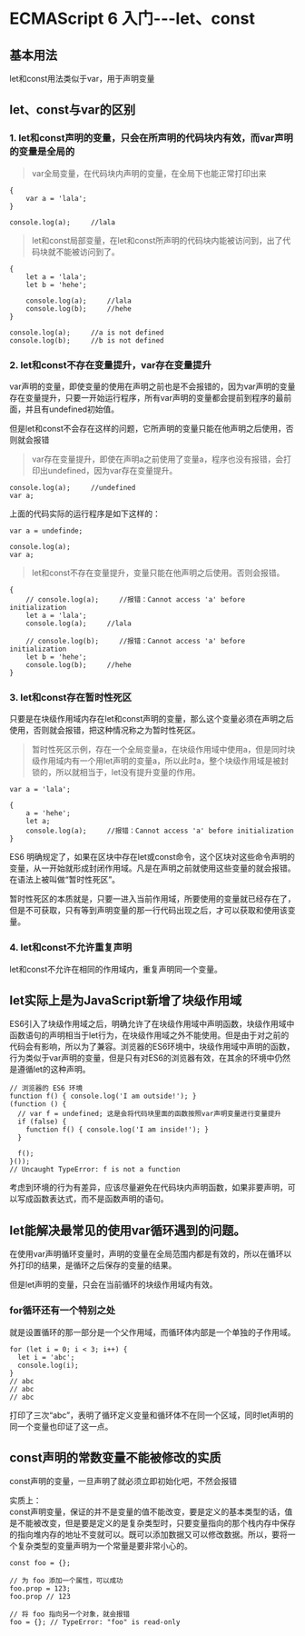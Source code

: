 # ECMAScript 6 入门---let、const

## 基本用法

let和const用法类似于var，用于声明变量

## let、const与var的区别

### 1. let和const声明的变量，只会在所声明的代码块内有效，而var声明的变量是全局的

> var全局变量，在代码块内声明的变量，在全局下也能正常打印出来

```
{
    var a = 'lala';
}

console.log(a);     //lala
```

> let和const局部变量，在let和const所声明的代码块内能被访问到，出了代码块就不能被访问到了。

```
{
    let a = 'lala';
    let b = 'hehe';

    console.log(a);     //lala
    console.log(b);     //hehe
}

console.log(a);     //a is not defined
console.log(b);     //b is not defined
```

### 2. let和const不存在变量提升，var存在变量提升

var声明的变量，即使变量的使用在声明之前也是不会报错的，因为var声明的变量存在变量提升，只要一开始运行程序，所有var声明的变量都会提前到程序的最前面，并且有undefined初始值。

但是let和const不会存在这样的问题，它所声明的变量只能在他声明之后使用，否则就会报错

> var存在变量提升，即使在声明a之前使用了变量a，程序也没有报错，会打印出undefined，因为var存在变量提升。

```
console.log(a);     //undefined
var a;
```

上面的代码实际的运行程序是如下这样的：

```
var a = undefinde;

console.log(a); 
var a;
```

> let和const不存在变量提升，变量只能在他声明之后使用。否则会报错。

```
{
    // console.log(a);     //报错：Cannot access 'a' before initialization
    let a = 'lala';
    console.log(a);     //lala

    // console.log(b);     //报错：Cannot access 'a' before initialization
    let b = 'hehe';
    console.log(b);     //hehe
}
```

### 3. let和const存在暂时性死区

只要是在块级作用域内存在let和const声明的变量，那么这个变量必须在声明之后使用，否则就会报错，把这种情况称之为暂时性死区。

> 暂时性死区示例，存在一个全局变量a，在块级作用域中使用a，但是同时块级作用域内有一个用let声明的变量a，所以此时a，整个块级作用域是被封锁的，所以就相当于，let没有提升变量的作用。

```
var a = 'lala';

{
    a = 'hehe';
    let a;
    console.log(a);     //报错：Cannot access 'a' before initialization    
}
```

ES6 明确规定了，如果在区块中存在let或const命令，这个区块对这些命令声明的变量，从一开始就形成封闭作用域。凡是在声明之前就使用这些变量的就会报错。在语法上被叫做“暂时性死区”。

暂时性死区的本质就是，只要一进入当前作用域，所要使用的变量就已经存在了，但是不可获取，只有等到声明变量的那一行代码出现之后，才可以获取和使用该变量。


### 4. let和const不允许重复声明

let和const不允许在相同的作用域内，重复声明同一个变量。

## let实际上是为JavaScript新增了块级作用域

ES6引入了块级作用域之后，明确允许了在块级作用域中声明函数，块级作用域中函数语句的声明相当于let行为，在块级作用域之外不能使用。但是由于对之前的代码会有影响，所以为了兼容。浏览器的ES6环境中，块级作用域中声明的函数，行为类似于var声明的变量，但是只有对ES6的浏览器有效，在其余的环境中仍然是遵循let的这种声明。

```
// 浏览器的 ES6 环境
function f() { console.log('I am outside!'); }
(function () {
  // var f = undefined; 这是会将代码块里面的函数按照var声明变量进行变量提升
  if (false) {
    function f() { console.log('I am inside!'); }
  }

  f();
}());
// Uncaught TypeError: f is not a function
```

考虑到环境的行为有差异，应该尽量避免在代码块内声明函数，如果非要声明，可以写成函数表达式，而不是函数声明的语句。

## let能解决最常见的使用var循环遇到的问题。
在使用var声明循环变量时，声明的变量在全局范围内都是有效的，所以在循环以外打印的结果，是循环之后保存的变量的结果。

但是let声明的变量，只会在当前循环的块级作用域内有效。

### for循环还有一个特别之处

就是设置循环的那一部分是一个父作用域，而循环体内部是一个单独的子作用域。

```
for (let i = 0; i < 3; i++) {
  let i = 'abc';
  console.log(i);
}
// abc
// abc
// abc
```

打印了三次“abc”，表明了循环定义变量和循环体不在同一个区域，同时let声明的同一个变量也印证了这一点。

## const声明的常数变量不能被修改的实质

const声明的变量，一旦声明了就必须立即初始化吧，不然会报错

实质上：  
const声明变量，保证的并不是变量的值不能改变，要是定义的基本类型的话，值是不能被改变，但是要是定义的是复杂类型时，只要变量指向的那个栈内存中保存的指向堆内存的地址不变就可以。既可以添加数据又可以修改数据。所以，要将一个复杂类型的变量声明为一个常量是要非常小心的。

```
const foo = {};

// 为 foo 添加一个属性，可以成功
foo.prop = 123;
foo.prop // 123

// 将 foo 指向另一个对象，就会报错
foo = {}; // TypeError: "foo" is read-only
```



